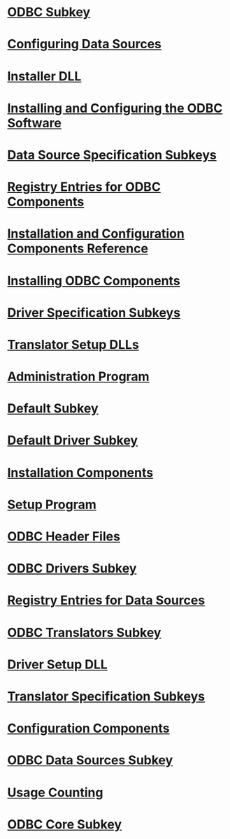 # [ODBC Subkey](odbc-subkey.md)
# [Configuring Data Sources](configuring-data-sources.md)
# [Installer DLL](installer-dll.md)
# [Installing and Configuring the ODBC Software](installing-and-configuring-the-odbc-software.md)
# [Data Source Specification Subkeys](data-source-specification-subkeys.md)
# [Registry Entries for ODBC Components](registry-entries-for-odbc-components.md)
# [Installation and Configuration Components Reference](installation-and-configuration-components-reference.md)
# [Installing ODBC Components](installing-odbc-components.md)
# [Driver Specification Subkeys](driver-specification-subkeys.md)
# [Translator Setup DLLs](translator-setup-dlls.md)
# [Administration Program](administration-program.md)
# [Default Subkey](default-subkey.md)
# [Default Driver Subkey](default-driver-subkey.md)
# [Installation Components](installation-components.md)
# [Setup Program](setup-program.md)
# [ODBC Header Files](odbc-header-files.md)
# [ODBC Drivers Subkey](odbc-drivers-subkey.md)
# [Registry Entries for Data Sources](registry-entries-for-data-sources.md)
# [ODBC Translators Subkey](odbc-translators-subkey.md)
# [Driver Setup DLL](driver-setup-dll.md)
# [Translator Specification Subkeys](translator-specification-subkeys.md)
# [Configuration Components](configuration-components.md)
# [ODBC Data Sources Subkey](odbc-data-sources-subkey.md)
# [Usage Counting](usage-counting.md)
# [ODBC Core Subkey](odbc-core-subkey.md)
